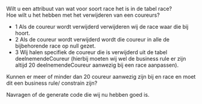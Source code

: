 Wilt u een attribuut van wat voor soort race het is in de tabel race? <br>
Hoe wilt u het hebben met het verwijderen van een coureurs? <br>
- 1 Als de coureur wordt verwijderd verwijderen wij de race waar die bij hoort. 
- 2 Als de coureur wordt verwijderd wordt die coureur in alle de bijbehorende race op null gezet.
- 3 Wij halen specifiek de coureur die is verwijderd uit de tabel deelnemendeCoureur (hierbij moeten wij wel de business rule er zijn altijd 20 deelnemendeCoureur aanwezig bij een race aanpassen).

Kunnen er meer of minder dan 20 coureur aanwezig zijn bij en race en moet dit een business rule/ constrain zijn? <br>

Navragen of de generate code die wij nu hebben goed is. <br>
